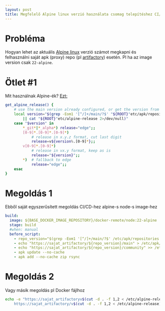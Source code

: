```yaml
---
layout: post
title: Megfelelő Alpine linux verzió használata csomag telepítéshez CI/CD vagy Docker esetén
---
```


# Probléma
Hogyan lehet az aktuális [Alpine linux](https://alpinelinux.org/) verzió számot megkapni és felhasználni saját apk (proxy) repo (pl [artifactory](https://jfrog.com/artifactory/)) esetén. Pl ha az image version csak `22-alpine`. 

# Ötlet #1
Mit használnak Alpine-ék?
[Ezt:](https://gitlab.alpinelinux.org/alpine/alpine-conf/-/blob/master/setup-apkrepos.in?ref_type=heads#L127)
```bash
get_alpine_release() {
	# use the main version already configured, or get the version from /etc/alpine-release
	local version="$(grep -Eom1 '[^/]+/main/?$' "${ROOT}"etc/apk/repositories 2>/dev/null | grep -Eo '^[^/]+' \
		|| cat "${ROOT}"etc/alpine-release 2>/dev/null)"
	case "$version" in
		*_git*|*_alpha*) release="edge";;
		[0-9]*.[0-9]*.[0-9]*)
			# release in x.y.z format, cut last digit
			release=v${version%.[0-9]*};;
		v[0-9]*.[0-9]*)
            # release in vx.y format, keep as is
			release="${version}";;
		*)	# fallback to edge
			release="edge";;
	esac
}
```

# Megoldás 1
Ebből saját egyszerűsített megoldás CI/CD-hez alpine-s node-s image-hez

```yaml
build:
  image: ${BASE_DOCKER_IMAGE_REPOSITORY}/docker-remote/node:22-alpine
  stage: build
  #when: manual
  before_script:
    - repo_version="$(grep -Eom1 '[^/]+/main/?$' /etc/apk/repositories 2>/dev/null | grep -Eo '^[^/]+')"
    - echo "https://sajat_artifactory/${repo_version}/main" > /etc/apk/repositories
    - echo "https://sajat_artifactory/${repo_version}/community" >> /etc/apk/repositories
    - apk update --no-cache
    - apk add --no-cache zip rsync

```
# Megoldás 2
Vagy másik megoldás pl Docker fájlhoz
```bash
echo -e "https://sajat_artifactoryv$(cut -d . -f 1,2 < /etc/alpine-release)/community\n
	https://sajat_artifactory/v$(cut -d . -f 1,2 < /etc/alpine-release)/main" > /etc/apk/repositories
```
